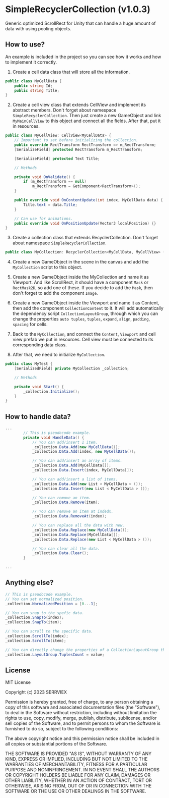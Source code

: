 # SimpleRecyclerCollection (v1.0.3)

Generic optimized ScrollRect for Unity that can handle a huge amount of data with using pooling objects. 

## How to use?
An example is included in the project so you can see how it works and how to implement it correctly.

1. Create a cell data class that will store all the information.
```csharp
public class MyCellData {
    public string Id;
    public string Title;
}
```

2. Create a cell view class that extends CellView and implement its abstract members. 
Don't forget about namespace ```SimpleRecyclerCollection```. Then just create a new GameObject and link ```MyMainCellView``` to this object and connect all the fields. After that, put it in resources.

```csharp
public class MyCellView: CellView<MyCellData> {
    // Important to set before initializing the collection.
    public override RectTransform RectTransform => m_RectTransform;
    [SerializeField] protected RectTransform m_RectTransform;

    [SerializeField] protected Text Title;

    // Methods

    private void OnValidate() {
        if (m_RectTransform == null)
            m_RectTransform = GetComponent<RectTransform>();
    }

    public override void OnContentUpdate(int index, MyCellData data) {
        Title.text = data.Title;
    }

    // Can use for animations.
    public override void OnPositionUpdate(Vector3 localPosition) {}
}
```

3. Create a collection class that extends RecyclerCollection. 
Don't forget about namespace ```SimpleRecyclerCollection```.
```csharp
public class MyCollection: RecyclerCollection<MyCellData, MyCellView> {}
```

4. Create a new GameObject in the scene in the canvas and add the ```MyCollection``` script to this object. 

5. Create a new GameObject inside the MyCollection and name it as Viewport. And like ScrollRect, it should have a component ```Mask``` or ```RectMask2D```, so add one of these. If you decide to add the ```Mask```, then don't forget to add the component ```Image```.

6. Create a new GameObject inside the Viewport and name it as Content, then add the component ```CollectionContent``` to it. It will add automatically the dependency script ```CollectionLayoutGroup```, through which you can change the properties ```auto tuples```, ```tuples```, ```expand```, ```align```, ```padding```, ```spacing``` for cells.

7. Back to the ```MyCollection```, and connect the ```Content```, ```Viewport``` and cell view prefab we put in resources. Cell view must be connected to its corresponding data class.

8. After that, we need to initialize ```MyCollection```.
```csharp
public class MyTest {
    [SerializedField] private MyCollection _collection;

    // Methods

    private void Start() {
        _collection.Initialize();
    }
}
```

## How to handle data?
```csharp
...
        // This is pseudocode example.
        private void HandleData() {
            // You can add/insert 1 item.
            _collection.Data.Add(new MyCellData());
            _collection.Data.Add(index, new MyCellData());

            // You can add/insert an array of items.
            _collection.Data.Add(MyCellData[]);
            _collection.Data.Insert(index, MyCellData[]);

            // You can add/insert a list of items.
            _collection.Data.Add(new List < MyCellData > ());
            _collection.Data.Insert(new List < MyCellData > ());

            // You can remove an item.
            _collection.Data.Remove(item);

            // You can remove an item at indedx.
            _collection.Data.RemoveAt(index);

            // You can replace all the data with new.
            _collection.Data.Replace(new MyCellData());
            _collection.Data.Replace(MyCellData[]);
            _collection.Data.Replace(new List < MyCellData > ());

            // You can clear all the data.
            _collection.Data.Clear();
        }

...
```

## Anything else?
```csharp
// This is pseudocode example.
// You can set normalized position.
_collection.NormalizedPosition = [0...1];

// You can snap to the spefic data.
_collection.SnapTo(index);
_collection.SnapTo(item);

// You can scroll to the specific data.
_collection.ScrollTo(index);
_collection.ScrollTo(item);

// You can directly change the properties of a CollectionLayoutGroup through the collection.
_collection.LayoutGroup.TuplesCount = value;
```

## License
MIT License

Copyright (c) 2023 SERRVIEX

Permission is hereby granted, free of charge, to any person obtaining a copy of this software and associated documentation files (the "Software"), to deal in the Software without restriction, including without limitation the rights to use, copy, modify, merge, publish, distribute, sublicense, and/or sell copies of the Software, and to permit persons to whom the Software is furnished to do so, subject to the following conditions:

The above copyright notice and this permission notice shall be included in all copies or substantial portions of the Software.

THE SOFTWARE IS PROVIDED "AS IS", WITHOUT WARRANTY OF ANY KIND, EXPRESS OR IMPLIED, INCLUDING BUT NOT LIMITED TO THE WARRANTIES OF MERCHANTABILITY, FITNESS FOR A PARTICULAR PURPOSE AND NONINFRINGEMENT. IN NO EVENT SHALL THE AUTHORS OR COPYRIGHT HOLDERS BE LIABLE FOR ANY CLAIM, DAMAGES OR OTHER LIABILITY, WHETHER IN AN ACTION OF CONTRACT, TORT OR OTHERWISE, ARISING FROM, OUT OF OR IN CONNECTION WITH THE SOFTWARE OR THE USE OR OTHER DEALINGS IN THE SOFTWARE.


